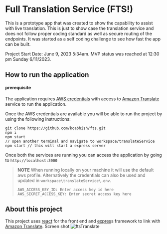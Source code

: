 # Full Translation Service (FTS!)

This is a prototype app that was created to show the capability to assist with live translation. 
This is just to show case the translation service and does not follow proper coding standard as well as secure routing of the endpoints.
It was started as a self coding challenge to see how fast the app can be built.

Project Start Date: June 9, 2023 5:34am.
MVP status was reached at 12:30 pm Sunday 6/11/2023.

## How to run the application
#### prerequisite
The application requires [AWS credentials](https://docs.aws.amazon.com/cli/latest/userguide/cli-chap-configure.html) with access to [Amazon Translate](https://docs.aws.amazon.com/translate/latest/dg/what-is.html) service to run the application. 

Once the AWS credentials are available you will be able to run the project by using the following instructions:
```
git clone https://github.com/kcabhish/fts.git
npm i
npm start
// open another terminal and navigate to workspace/translateService
npm start // this will start a express server
```
Once both the services are running you can access the application by going to ```http://localhost:3000```

> **NOTE**
> When running locally on your machine it will use the default aws profile. 
> Alternatively the credentials can also be used and updated in ```workspace\translateService\.env```.
> ```
> AWS_ACCESS_KEY_ID: Enter access key id here
> AWS_SECRET_ACCESS_KEY: Enter secret access key here
> ```

## About this project

This project uses [react](https://react.dev/) for the front end and [expres](https://expressjs.com/)s framework to link with [Amazon Translate](https://docs.aws.amazon.com/translate/latest/dg/what-is.html).
Screen shot
![ftsTranslate](https://github.com/kcabhish/fts/assets/6719125/77b930d8-ccce-491a-a97a-b2d7f9a490e1)

